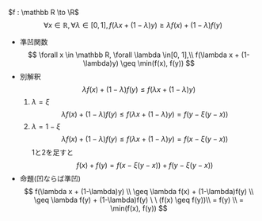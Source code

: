 $f : \mathbb R \to \R$ 
$$
\forall x \in \mathbb R, \forall \lambda \in[0, 1], f(\lambda x + (1- \lambda)y) \geq \lambda f(x)+ (1-\lambda)f(y)
$$
- 準凹関数
    $$
    \forall x \in \mathbb R, \forall \lambda \in[0, 1],\\ f(\lambda x + (1- \lambda)y) \geq \min(f(x), f(y))
    $$
- 別解釈
    $$
    \lambda f(x) + (1-\lambda)f(y) \leq f(\lambda x + (1-\lambda)y)
    $$
    1. $\lambda = \xi$
        $$
        \lambda f(x) + (1-\lambda)f(y) \leq f(\lambda x + (1-\lambda)y) = f(y - \xi(y-x))
        $$
    2. $\lambda = 1-\xi$
        $$
        \lambda f(x) + (1-\lambda)f(y) \leq f(\lambda x + (1-\lambda)y) = f(x - \xi(y-x))
        $$
    1と2を足すと
    $$
    f(x) + f(y) = f(x - \xi(y-x)) + f(y - \xi(y-x))
    $$
- 命題(凹ならば準凹)
    $$
    f(\lambda x + (1-\lambda)y) \\
    \geq \lambda f(x) + (1-\lambda)f(y) \\
    \geq \lambda f(y) + (1-\lambda)f(y) \ \ (f(x) 
    \geq f(y))\\
    = f(y) \\
    = \min(f(x), f(y))
    $$